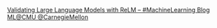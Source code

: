 [Validating Large Language Models with ReLM – #MachineLearning Blog   ML@CMU   @CarnegieMellon](https://qi.tc/qi/116941)